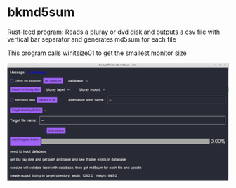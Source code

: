 # bkmd5sum
Rust-Iced program: Reads a bluray or dvd disk and outputs a csv file with vertical bar separator and generates md5sum for each file

This program calls winitsize01 to get the smallest monitor size

<img src="image/bkmd5sum131.png" width="800px" />
